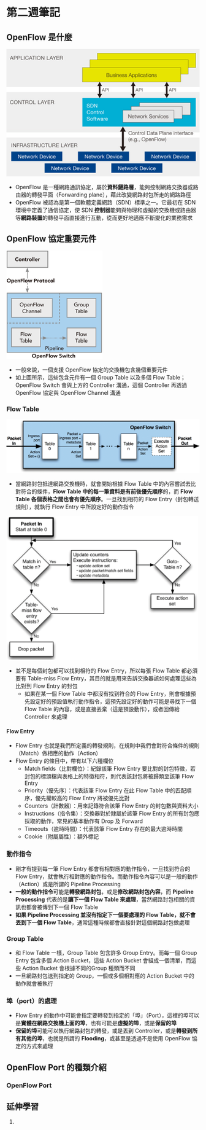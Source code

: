 # 第二週筆記
## OpenFlow 是什麼
<img src="Week 1\SDN_architecture.jpg" width="550px" />

- OpenFlow 是一種網路通訊協定，屬於**資料鏈路層**，能夠控制網路交換器或路由器的轉發平面（Forwarding plane），藉此改變網路封包所走的網路路徑
- OpenFlow 被認為是第一個軟體定義網路（SDN）標準之一。它最初在 SDN 環境中定義了通信協定，使 SDN **控制器**能夠與物理和虛擬的交換機或路由器等**網路裝置**的轉發平面直接進行互動，從而更好地適應不斷變化的業務需求

## OpenFlow 協定重要元件
<img src="Week 2\openflow.png" width="250px" />

* 一般來說，一個支援 OpenFlow 協定的交換機包含幾個重要元件
* 如上圖所示，這些包含元件有一個 Group Table 以及多個 Flow Table；OpenFlow Switch 會與上方的 Controller 溝通，這個 Controller 再透過 OpenFlow 協定與 OpenFlow Channel 溝通

### Flow Table
<img src="Week 2\flow_table.png" width="550px" />

- 當網路封包抵達網路交換機時，就會開始根據 Flow Table 中的內容嘗試去比對符合的條件，**Flow Table 中的每一筆資料是有前後優先順序**的，而 **Flow Table 各個表格之間也會有優先順序**。一旦找到相符的 Flow Entry（封包轉送規則），就執行 Flow Entry 中所設定好的動作指令

<img src="Week 2\flow_processing.png" width="500px" />

- 並不是每個封包都可以找到相符的 Flow Entry，所以每張 Flow Table 都必須要有 Table-miss Flow Entry，其目的就是用來告訴交換器該如何處理這些為比對到 Flow Entry 的封包
    - 如果在某一個 Flow Table 中都沒有找到符合的 Flow Entry，則會根據預先設定好的預設值執行動作指令，這預先設定好的動作可能是尋找下一個 Flow Table 的內容，或是直接丟棄（這是預設動作），或者回傳給 Controller 來處理

#### Flow Entry
- Flow Entry 也就是我們所定義的轉發規則，在規則中我們會對符合條件的規則（Match）做相應的動作（Action）
- Flow Entry 的條目中，帶有以下六種欄位
    - Match fields（比對欄位）：紀錄該筆 Flow Entry 要比對的封包特徵，若封包的標頭檔與表格上的特徵相符，則代表該封包將被歸類至該筆 Flow Entry
    - Priority（優先序）：代表該筆 Flow Entry 在此 Flow Table 中的匹配順序，優先權較高的 Flow Entry 將被優先比對
    - Counters（計數器）：用來記錄符合該筆 Flow Entry 的封包數與資料大小
    - Instructions（指令集）：交換器對於隸屬於該筆 Flow Entry 的所有封包應採取的動作，常見的基本動作有 Drop 及 Forward
    - Timeouts（逾時時間）：代表該筆 Flow Entry 存在的最大逾時時間
    - Cookie（附屬屬性）：額外標記

### 動作指令
- 剛才有提到每一筆 Flow Entry 都會有相對應的動作指令，一旦找到符合的 Flow Entry，就會執行相對應的動作指令。而動作指令內容可以是一般的動作（Action）或是所謂的 Pipeline Processing
- **一般的動作指令**可能是**轉發網路封包**，或是**修改網路封包內容**，而 **Pipeline Processing** 代表的是**讓下一個 Flow Table 來處理**，當然網路封包相關的資訊也都會被傳到下一個 Flow Table
- **如果 Pipeline Processing 並沒有指定下一個要處理的 Flow Table，就不會丟到下一個 Flow Table**，通常這種時候都會直接針對這個網路封包做處理

### Group Table
- 和 Flow Table 一樣，Group Table 包含許多 Group Entry。而每一個 Group Entry 包含多個 Action Bucket，這些 Action Bucket 會組成一個清單，而這些 Action Bucket 會根據不同的Group 種類而不同
- 一旦網路封包送到指定的 Group，一個或多個相對應的 Action Bucket 中的動作就會被執行

### 埠（port）的處理
- Flow Entry 的動作中可能會指定要轉發到指定的「埠」（Port），這裡的埠可以是**實體在網路交換機上面的埠**，也有可能是**虛擬的埠**，或是**保留的埠**
- **保留的埠**可能可以執行網路封包的轉發，或是丟到 Controller，或是**轉發到所有其他的埠**，也就是所謂的 **Flooding**，或甚至是透過不是使用 OpenFlow 協定的方式來處理

## OpenFlow Port 的種類介紹
### OpenFlow Port

## 延伸學習
1. []()